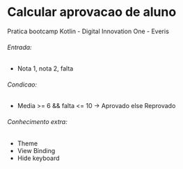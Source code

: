 # Calcular aprovacao de aluno

Pratica bootcamp Kotlin - Digital Innovation One - Everis



###### Entrada:

* Nota 1, nota 2, falta

###### Condicao:

* Media >= 6 && falta <= 10 -> Aprovado else Reprovado



###### Conhecimento extra:

* Theme
* View Binding
* Hide keyboard





​	